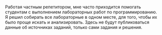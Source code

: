 Работая частным репетитором, мне часто приходится помогать студентам с выполнением лабораторных работ по программированию. Я решил собирать все лабораторные в одном месте, для того, чтобы их было проще искать и анализировать.
Здесь не будут публиковаться данные об источниках заданий, только сами задания и решения.
